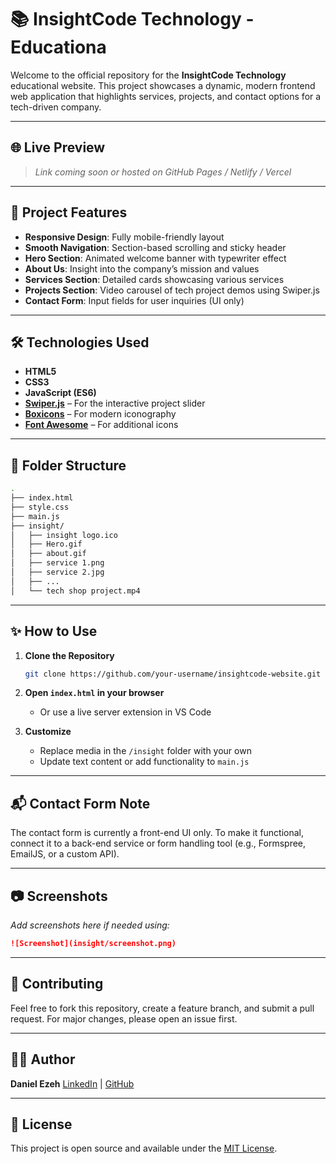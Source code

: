 
# 📚 InsightCode Technology - Educationa

Welcome to the official repository for the **InsightCode Technology** educational website. This project showcases a dynamic, modern frontend web application that highlights services, projects, and contact options for a tech-driven company.

---

## 🌐 Live Preview

> *Link coming soon or hosted on GitHub Pages / Netlify / Vercel*

---

## 🚀 Project Features

* **Responsive Design**: Fully mobile-friendly layout
* **Smooth Navigation**: Section-based scrolling and sticky header
* **Hero Section**: Animated welcome banner with typewriter effect
* **About Us**: Insight into the company’s mission and values
* **Services Section**: Detailed cards showcasing various services
* **Projects Section**: Video carousel of tech project demos using Swiper.js
* **Contact Form**: Input fields for user inquiries (UI only)

---

## 🛠️ Technologies Used

* **HTML5**
* **CSS3**
* **JavaScript (ES6)**
* **[Swiper.js](https://swiperjs.com/)** – For the interactive project slider
* **[Boxicons](https://boxicons.com/)** – For modern iconography
* **[Font Awesome](https://fontawesome.com/)** – For additional icons

---

## 📁 Folder Structure

```bash
.
├── index.html
├── style.css
├── main.js
├── insight/
│   ├── insight logo.ico
│   ├── Hero.gif
│   ├── about.gif
│   ├── service 1.png
│   ├── service 2.jpg
│   ├── ...
│   └── tech shop project.mp4
```

---

## ✨ How to Use

1. **Clone the Repository**

   ```bash
   git clone https://github.com/your-username/insightcode-website.git
   ```

2. **Open `index.html` in your browser**

   * Or use a live server extension in VS Code

3. **Customize**

   * Replace media in the `/insight` folder with your own
   * Update text content or add functionality to `main.js`

---

## 📬 Contact Form Note

The contact form is currently a front-end UI only. To make it functional, connect it to a back-end service or form handling tool (e.g., Formspree, EmailJS, or a custom API).

---

## 📷 Screenshots

*Add screenshots here if needed using:*

```md
![Screenshot](insight/screenshot.png)
```

---

## 🙌 Contributing

Feel free to fork this repository, create a feature branch, and submit a pull request. For major changes, please open an issue first.

---

## 🧑‍💻 Author

**Daniel Ezeh**
[LinkedIn](https://www.linkedin.com) | [GitHub](https://github.com)

---

## 📄 License

This project is open source and available under the [MIT License](LICENSE).


